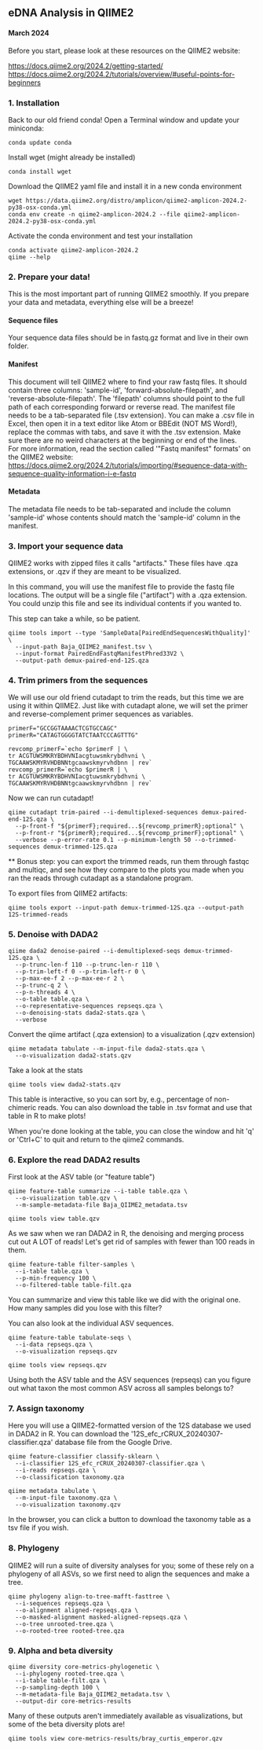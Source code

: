 ## eDNA Analysis in QIIME2
#### March 2024
Before you start, please look at these resources on the QIIME2 website:

https://docs.qiime2.org/2024.2/getting-started/  
https://docs.qiime2.org/2024.2/tutorials/overview/#useful-points-for-beginners


### 1. Installation
Back to our old friend conda! Open a Terminal window and update your miniconda:

```
conda update conda
```
Install wget (might already be installed)

```
conda install wget
```
Download the QIIME2 yaml file and install it in a new conda environment

```
wget https://data.qiime2.org/distro/amplicon/qiime2-amplicon-2024.2-py38-osx-conda.yml
conda env create -n qiime2-amplicon-2024.2 --file qiime2-amplicon-2024.2-py38-osx-conda.yml
```

Activate the conda environment and test your installation

```
conda activate qiime2-amplicon-2024.2
qiime --help
```

### 2. Prepare your data!

This is the most important part of running QIIME2 smoothly. If you prepare your data and metadata, everything else will be a breeze!

#### Sequence files
Your sequence data files should be in fastq.gz format and live in their own folder.
#### Manifest
This document will tell QIIME2 where to find your raw fastq files. It should contain three columns: 'sample-id', 'forward-absolute-filepath', and 'reverse-absolute-filepath'. The 'filepath' columns should point to the full path of each corresponding forward or reverse read. The manifest file needs to be a tab-separated file (.tsv extension). You can make a .csv file in Excel, then open it in a text editor like Atom or BBEdit (NOT MS Word!), replace the commas with tabs, and save it with the .tsv extension. Make sure there are no weird characters at the beginning or end of the lines.  
For more information, read the section called '"Fastq manifest" formats' on the QIIME2 website: https://docs.qiime2.org/2024.2/tutorials/importing/#sequence-data-with-sequence-quality-information-i-e-fastq
#### Metadata
The metadata file needs to be tab-separated and include the column 'sample-id' whose contents should match the 'sample-id' column in the manifest.

### 3. Import your sequence data

QIIME2 works with zipped files it calls "artifacts." These files have .qza extensions, or .qzv if they are meant to be visualized.

In this command, you will use the manifest file to provide the fastq file locations. The output will be a single file ("artifact") with a .qza extension. You could unzip this file and see its individual contents if you wanted to. 

This step can take a while, so be patient.

```
qiime tools import --type 'SampleData[PairedEndSequencesWithQuality]' \
  --input-path Baja_QIIME2_manifest.tsv \
  --input-format PairedEndFastqManifestPhred33V2 \
  --output-path demux-paired-end-12S.qza
```

### 4. Trim primers from the sequences
We will use our old friend cutadapt to trim the reads, but this time we are using it within QIIME2. Just like with cutadapt alone, we will set the primer and reverse-complement primer sequences as variables.

```
primerF="GCCGGTAAAACTCGTGCCAGC" 
primerR="CATAGTGGGGTATCTAATCCCAGTTTG"
```

```
revcomp_primerF=`echo $primerF | \
tr ACGTUWSMKRYBDHVNIacgtuwsmkrybdhvni \
TGCAAWSKMYRVHDBNNtgcaawskmyrvhdbnn | rev`
revcomp_primerR=`echo $primerR | \
tr ACGTUWSMKRYBDHVNIacgtuwsmkrybdhvni \
TGCAAWSKMYRVHDBNNtgcaawskmyrvhdbnn | rev`
```
Now we can run cutadapt!

```
qiime cutadapt trim-paired --i-demultiplexed-sequences demux-paired-end-12S.qza \
  --p-front-f "${primerF};required...${revcomp_primerR};optional" \
  --p-front-r "${primerR};required...${revcomp_primerF};optional" \
  --verbose --p-error-rate 0.1 --p-minimum-length 50 --o-trimmed-sequences demux-trimmed-12S.qza
```
** Bonus step: you can export the trimmed reads, run them through fastqc and multiqc, and see how they compare to the plots you made when you ran the reads through cutadapt as a standalone program.

To export files from QIIME2 artifacts:

```
qiime tools export --input-path demux-trimmed-12S.qza --output-path 12S-trimmed-reads
```

### 5. Denoise with DADA2

```
qiime dada2 denoise-paired --i-demultiplexed-seqs demux-trimmed-12S.qza \
  --p-trunc-len-f 110 --p-trunc-len-r 110 \
  --p-trim-left-f 0 --p-trim-left-r 0 \
  --p-max-ee-f 2 --p-max-ee-r 2 \
  --p-trunc-q 2 \
  --p-n-threads 4 \
  --o-table table.qza \
  --o-representative-sequences repseqs.qza \
  --o-denoising-stats dada2-stats.qza \
  --verbose
```
Convert the qiime artifact (.qza extension) to a visualization (.qzv extension) 

```
qiime metadata tabulate --m-input-file dada2-stats.qza \
  --o-visualization dada2-stats.qzv
```

Take a look at the stats

```
qiime tools view dada2-stats.qzv
```
This table is interactive, so you can sort by, e.g., percentage of non-chimeric reads. You can also download the table in .tsv format and use that table in R to make plots!

When you're done looking at the table, you can close the window and hit 'q' or 'Ctrl+C' to quit and return to the qiime2 commands. 

### 6. Explore the read DADA2 results

First look at the ASV table (or "feature table")

```
qiime feature-table summarize --i-table table.qza \
  --o-visualization table.qzv \
  --m-sample-metadata-file Baja_QIIME2_metadata.tsv
```

```
qiime tools view table.qzv
```

As we saw when we ran DADA2 in R, the denoising and merging process cut out A LOT of reads! Let's get rid of samples with fewer than 100 reads in them.

```
qiime feature-table filter-samples \
  --i-table table.qza \
  --p-min-frequency 100 \
  --o-filtered-table table-filt.qza 
```
You can summarize and view this table like we did with the original one. How many samples did you lose with this filter?

You can also look at the individual ASV sequences.

```
qiime feature-table tabulate-seqs \
  --i-data repseqs.qza \
  --o-visualization repseqs.qzv
```

```
qiime tools view repseqs.qzv
```
Using both the ASV table and the ASV sequences (repseqs) can you figure out what taxon the most common ASV across all samples belongs to?

### 7. Assign taxonomy
Here you will use a QIIME2-formatted version of the 12S database we used in DADA2 in R. You can download the '12S_efc_rCRUX_20240307-classifier.qza' database file from the Google Drive.

```
qiime feature-classifier classify-sklearn \
  --i-classifier 12S_efc_rCRUX_20240307-classifier.qza \
  --i-reads repseqs.qza \
  --o-classification taxonomy.qza
```

```
qiime metadata tabulate \
  --m-input-file taxonomy.qza \
  --o-visualization taxonomy.qzv
```
In the browser, you can click a button to download the taxonomy table as a tsv file if you wish.

### 8. Phylogeny
QIIME2 will run a suite of diversity analyses for you; some of these rely on a phylogeny of all ASVs, so we first need to align the sequences and make a tree.

```
qiime phylogeny align-to-tree-mafft-fasttree \
  --i-sequences repseqs.qza \
  --o-alignment aligned-repseqs.qza \
  --o-masked-alignment masked-aligned-repseqs.qza \
  --o-tree unrooted-tree.qza \
  --o-rooted-tree rooted-tree.qza
```

### 9. Alpha and beta diversity

```
qiime diversity core-metrics-phylogenetic \
  --i-phylogeny rooted-tree.qza \
  --i-table table-filt.qza \
  --p-sampling-depth 100 \
  --m-metadata-file Baja_QIIME2_metadata.tsv \
  --output-dir core-metrics-results
```
Many of these outputs aren't immediately available as visualizations, but some of the beta diversity plots are! 

```
qiime tools view core-metrics-results/bray_curtis_emperor.qzv
```